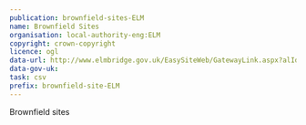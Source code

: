 ```yaml
---
publication: brownfield-sites-ELM
name: Brownfield Sites
organisation: local-authority-eng:ELM
copyright: crown-copyright
licence: ogl
data-url: http://www.elmbridge.gov.uk/EasySiteWeb/GatewayLink.aspx?alId=4071
data-gov-uk: 
task: csv
prefix: brownfield-site-ELM
---
```


Brownfield sites

